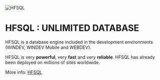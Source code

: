 ![HFSQL](https://www.pcsoft.fr/img/visuels/19/hfsql.png)

HFSQL : UNLIMITED DATABASE
================

HFSQL is a database engine included in the development environments (WINDEV, WINDEV Mobile and WEBDEV). 

HFSQL is very **powerful**, very **fast** and very **reliable**.
HFSQL has already been deployed on millions of sites worldwide. 

More info: [HFSQL](http://www.windev.com/pcsoft/hfsql.htm)
